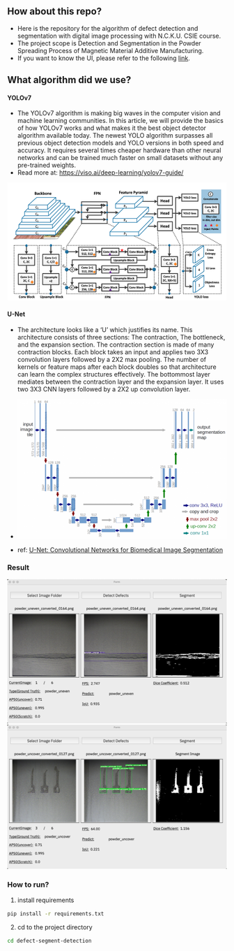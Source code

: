 ## How about this repo?

* Here is the repository for the algorithm of defect detection and segmentation with digital image processing with N.C.K.U. CSIE course.
* The project scope is Detection and Segmentation in the Powder Spreading Process of Magnetic Material Additive Manufacturing.
* If you want to know the UI, please refer to the following [link](https://github.com/NeroHin/defect-segment-detection-ui).

## What algorithm did we use?

#### YOLOv7

* The YOLOv7 algorithm is making big waves in the computer vision and machine learning communities. In this article, we will provide the basics of how YOLOv7 works and what makes it the best object detector algorithm available today. The newest YOLO algorithm surpasses all previous object detection models and YOLO versions in both speed and accuracy. It requires several times cheaper hardware than other neural networks and can be trained much faster on small datasets without any pre-trained weights.
* Read more at: https://viso.ai/deep-learning/yolov7-guide/

![YOLOv7](image/YOLOv7_model.png)

#### U-Net
* The architecture looks like a ‘U’ which justifies its name. This architecture consists of three sections: The contraction, The bottleneck, and the expansion section. The contraction section is made of many contraction blocks. Each block takes an input and applies two 3X3 convolution layers followed by a 2X2 max pooling. The number of kernels or feature maps after each block doubles so that architecture can learn the complex structures effectively. The bottommost layer mediates between the contraction layer and the expansion layer. It uses two 3X3 CNN layers followed by a 2X2 up convolution layer.

* ![U-Net](image/U-Net_model.png)
* ref: [U-Net: Convolutional Networks for Biomedical Image Segmentation](https://towardsdatascience.com/u-net-b229b32b4a71)


### Result
  
![image](/image/powder_uneven_result.png)
![image](/image/powder_uncover_result.png)

### How to run?

1. install requirements
```bash
pip install -r requirements.txt
```

2. cd to the project directory
```bash
cd defect-segment-detection
```
